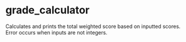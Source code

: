 # grade_calculator
Calculates and prints the total weighted score based on inputted scores. Error occurs when inputs are not integers.
